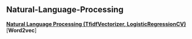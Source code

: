 ## Natural-Language-Processing
[**Natural Language Processing (TfidfVectorizer, LogisticRegressionCV)**](https://github.com/urwinday/Natural-Language-Processing/blob/master/08-ML-Natural_Language_Processing.ipynb)
[**Word2vec**]

